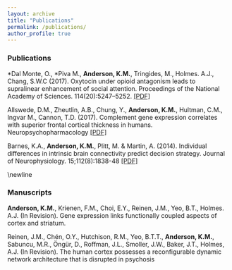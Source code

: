```yaml
---
layout: archive
title: "Publications"
permalink: /publications/
author_profile: true
---
```


### Publications

*Dal Monte, O., *Piva M., **Anderson, K.M.**, Tringides, M., Holmes. A.J., Chang, S.W.C (2017). Oxytocin under opioid antagonism leads to supralinear enhancement of social attention. Proceedings of the National Academy of Sciences. 114(20):5247–5252. [[PDF]](https://github.com/kevmanderson/kevmanderson.github.io/blob/master/files/PNAS_2017_DalMonte.pdf)

Allswede, D.M., Zheutlin, A.B., Chung, Y., **Anderson, K.M.**, Hultman, C.M., Ingvar M., Cannon, T.D. (2017). Complement gene expression correlates with superior frontal cortical thickness in humans. Neuropsychopharmacology [[PDF]](https://github.com/kevmanderson/kevmanderson.github.io/blob/master/files/Neuropsychopharm_2017_Alswede.pdf)

Barnes, K.A., **Anderson, K.M.**, Plitt, M. & Martin, A. (2014). Individual differences in intrinsic brain connectivity predict decision strategy. Journal of Neurophysiology. 15;112(8):1838-48 [[PDF]](https://github.com/kevmanderson/kevmanderson.github.io/blob/master/files/JNeurophys_2014_Barnes.pdf)

\newline
  
### Manuscripts
**Anderson, K.M.**, Krienen, F.M., Choi, E.Y., Reinen, J.M., Yeo, B.T., Holmes. A.J. (In Revision). Gene expression links functionally coupled aspects of cortex and striatum.

Reinen, J.M., Chén, O.Y., Hutchison, R.M., Yeo, B.T.T., **Anderson, K.M.**, Sabuncu, M.R., Öngür, D., Roffman, J.L., Smoller, J.W., Baker, J.T., Holmes, A.J. (In Revision). The human cortex possesses a reconfigurable dynamic network architecture that is disrupted in psychosis




